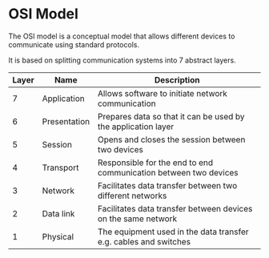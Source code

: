 # OSI Model

The OSI model is a conceptual model that allows different devices to
communicate using standard protocols.

It is based on splitting communication systems into 7 abstract layers.

|Layer|Name|Description|
|-----|----|-----------|
|7|Application| Allows software to initiate network communication|
|6|Presentation| Prepares data so that it can be used by the application layer|
|5|Session| Opens and closes the session between two devices|
|4|Transport| Responsible for the end to end communication between two devices|
|3|Network| Facilitates data transfer between two different networks|
|2|Data link| Facilitates data transfer between devices on the same network|
|1|Physical| The equipment used in the data transfer e.g. cables and switches|
